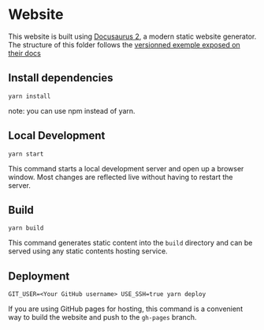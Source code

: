 # Website

This website is built using [Docusaurus 2](https://v2.docusaurus.io/), a modern static website generator.  
The structure of this folder follows the [versionned exemple exposed on their docs](https://docusaurus.io/docs/versioning#overview)

## Install dependencies

```console
yarn install
```

note: you can use npm instead of yarn.

## Local Development

```console
yarn start
```

This command starts a local development server and open up a browser window. Most changes are reflected live without having to restart the server.

## Build

```console
yarn build
```

This command generates static content into the `build` directory and can be served using any static contents hosting service.

## Deployment

```console
GIT_USER=<Your GitHub username> USE_SSH=true yarn deploy
```

If you are using GitHub pages for hosting, this command is a convenient way to build the website and push to the `gh-pages` branch.
